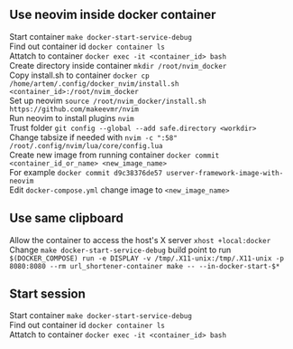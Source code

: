 ## Use neovim inside docker container
Start container `make docker-start-service-debug`\
Find out container id `docker container ls`\
Attatch to container `docker exec -it <container_id> bash`\
Create directory inside container `mkdir /root/nvim_docker`\
Copy install.sh to container `docker cp /home/artem/.config/docker_nvim/install.sh <container_id>:/root/nvim_docker`\
Set up neovim `source /root/nvim_docker/install.sh https://github.com/makeevmr/nvim`\
Run neovim to install plugins `nvim`\
Trust folder `git config --global --add safe.directory <workdir>`\
Change tabsize if needed with `nvim -c ":58" /root/.config/nvim/lua/core/config.lua`\
Create new image from running container `docker commit <container_id_or_name> <new_image_name>`\
For example `docker commit d9c38376de57 userver-framework-image-with-neovim`\
Edit `docker-compose.yml` change image to `<new_image_name>`

## Use same clipboard
Allow the container to access the host's X server `xhost +local:docker`\
Change `make docker-start-service-debug` build point to run\
`$(DOCKER_COMPOSE) run -e DISPLAY -v /tmp/.X11-unix:/tmp/.X11-unix -p 8080:8080 --rm url_shortener-container make -- --in-docker-start-$*`

## Start session
Start container `make docker-start-service-debug`\
Find out container id `docker container ls`\
Attatch to container `docker exec -it <container_id> bash`